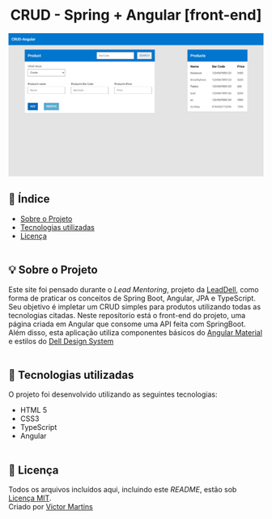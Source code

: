 
<div align="center">
  <br><br>
  
   # CRUD - Spring + Angular [front-end]
  <img src="./images/print-home.png"/>
</div>

## 📑 Índice
- [Sobre o Projeto](#-sobre-o-projeto)
- [Tecnologias utilizadas](#-tecnologias-utilizadas)
- [Licença](#-licença)
</br></br>

## 💡 Sobre o Projeto

Este site foi pensado durante o *Lead Mentoring*, projeto da [LeadDell](https://leadfortaleza.com.br/portal), como forma de praticar os conceitos de Spring Boot, Angular, JPA e TypeScript. Seu objetivo é impletar um CRUD simples para produtos utilizando todas as tecnologias citadas.
Neste reposítorio está o front-end do projeto, uma página criada em Angular que consome uma API feita com SpringBoot. Além disso, esta aplicação utiliza componentes básicos do [Angular Material](https://material.angular.io/) e estilos do [Dell Design System](https://www.delldesignsystem.com/)
</br></br>
## 🚀 Tecnologias utilizadas

O projeto foi desenvolvido utilizando as seguintes tecnologias:

- HTML 5
- CSS3
- TypeScript
- Angular
<br><br> 

## 📕 Licença

Todos os arquivos incluídos aqui, incluindo este _README_, estão sob [Licença MIT](./LICENSE).<br>
Criado por [Victor Martins](https://github.com/VictorM-Coder)

